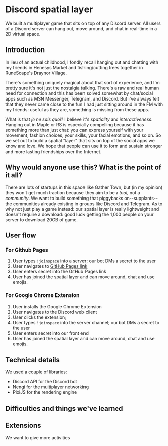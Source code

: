 # Discord spatial layer

We built a multiplayer game that sits on top of any Discord server.
All users of a Discord server can hang out, move around, and chat
in real-time in a 2D virtual space.

## Introduction

In lieu of an actual childhood,
I fondly recall hanging out and chatting with my friends in Henesys Market 
and fishing/cutting trees together in RuneScape's Draynor Village.

There's something uniquely magical about that sort of experience,
and I'm pretty sure it's not just the nostalgia talking.
There's a raw and real human need for connection
and this has been solved somewhat by chat/social apps 
such as MSN Messenger, Telegram, and Discord.
But I've always felt that they never came close to the 
fun I had just sitting around in the FM with my friends:
useful as they are, something is missing from these apps.

What is that *je ne sais quoi*? I believe it's _spatiality_
and _interactiveness_. 
Hanging out in Maple or RS is especially compelling because 
it has something more than just chat: 
you can express yourself with your movement, fashion choices, your
skills, your facial emotions, and so on.
So we set out to build a spatial "layer" that sits on top
of the social apps we know and love.
We hope that people can use it to form and sustain 
stronger and more lasting friendships over the Internet.

## Why would anyone use this? What is the point of it all?

There are lots of startups in this space like Gather Town,
but (in my opinion) they won't get much traction because they aim
to be a *tool*, not a *community*.
We want to build something that piggybacks on--supplants--the communities
already existing in groups like Discord and Telegram.
As to why not just play a game instead:
our spatial layer is really lightweight and doesn't require a download:
good luck getting the 1,000 people on your server to download 20GB of game.

## User flow

### For Github Pages

1. User types `!joinspace` into a server; our bot DMs a secret to the user
2. User navigates to [GitHub Pages link](https://juxd.github.io/discord-spatial-layer/)
3. User enters secret into the GitHub Pages link
4. User has joined the spatial layer and can move around, chat and use emojis.

### For Google Chrome Extension

1. User installs the Google Chrome Extension 
2. User navigates to the Discord web client
3. User clicks the extension; 
4. User types `!joinspace` into the server channel; our bot DMs a secret to the user
5. User enters secret into our front end
6. User has joined the spatial layer and can move around, chat and use emojis.

## Technical details

We used a couple of libraries:

- Discord API for the Discord bot
- Nengi for the multiplayer networking 
- PixiJS for the rendering engine

## Difficulties and things we've learned


## Extensions

We want to give more activities 